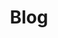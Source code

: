 ---
title: "Blog"
linkTitle: "Blog"
description: Ortelius Blog
summary: Topics include GitOps, Configuration Management, Neat Tricks and Contributor insights.
menu:
  main:
    weight: 120
---